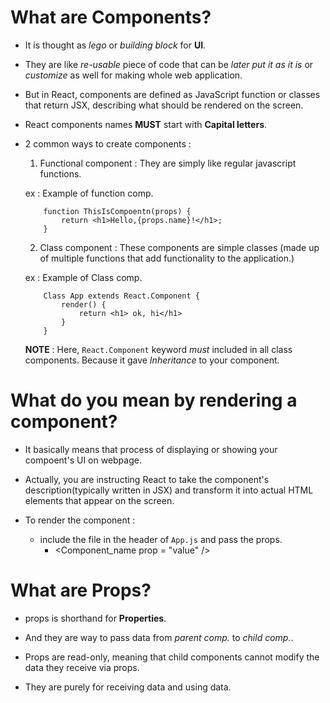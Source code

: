 # What are Components?
- It is thought as _lego_ or _building block_ for **UI**.
- They are like _re-usable_ piece of code that can be _later put it as it is_ or _customize_ as well for making whole web application.

- But in React, components are defined as JavaScript function or classes that return JSX, describing what should be rendered on the screen.

- React components names **MUST** start with **Capital letters**.

- 2 common ways to create components : 
    1. Functional component : They are simply like regular javascript functions.

    ex : Example of function comp.
    ``` 
        function ThisIsCompoentn(props) {
            return <h1>Hello,{props.name}!</h1>;
        }
    
    ``` 

    2. Class component : These components are simple classes (made up of multiple functions that add functionality to the application.)

    ex : Example of Class comp.
    ```
        Class App extends React.Component {
            render() {
                return <h1> ok, hi</h1>
            }
        }
    ```

    **NOTE** : Here, `React.Component` keyword _must_ included in all class components. Because it gave *Inheritance* to your component.

# What do you mean by rendering a component?
- It basically means that process of displaying or showing your compoent's UI on webpage.

- Actually, you are instructing React to take the component's description(typically written in JSX) and transform it into actual HTML elements that appear on the screen.

- To render the component : 
    - include the file in the header of `App.js` and pass the props.
        - <Component_name prop = "value" />

# What are Props?
- props is shorthand for **Properties**.
- And they are way to pass data from _parent comp._ to _child comp._.

- Props are read-only, meaning that child components cannot modify the data they receive via props. 
- They are purely for receiving data and using data.